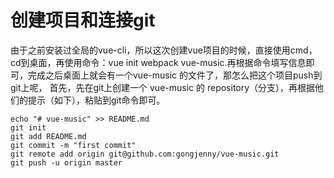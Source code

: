 
# 创建项目和连接git
由于之前安装过全局的vue-cli，所以这次创建vue项目的时候，直接使用cmd，cd到桌面，再使用命令：vue init webpack vue-music.再根据命令填写信息即可，完成之后桌面上就会有一个vue-music 的文件了，那怎么把这个项目push到git上呢，
首先，先在git上创建一个 vue-music 的 repository（分支），再根据他们的提示（如下），粘贴到git命令即可。
```
echo "# vue-music" >> README.md
git init
git add README.md
git commit -m "first commit"
git remote add origin git@github.com:gongjenny/vue-music.git
git push -u origin master
```
